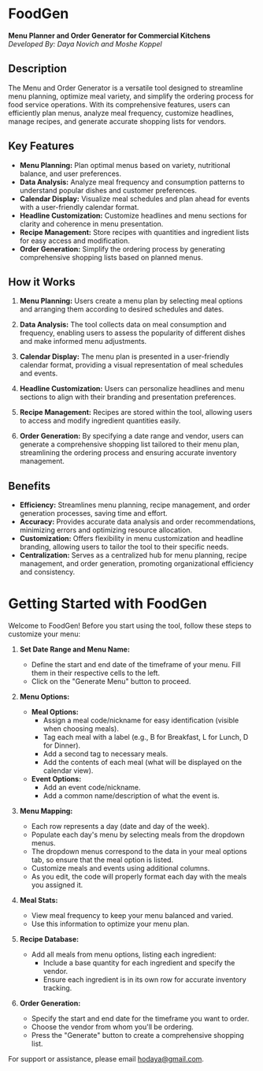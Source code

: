# FoodGen

**Menu Planner and Order Generator for Commercial Kitchens**  
*Developed By: Daya Novich and Moshe Koppel*

## Description

The Menu and Order Generator is a versatile tool designed to streamline menu planning, optimize meal variety, and simplify the ordering process for food service operations. With its comprehensive features, users can efficiently plan menus, analyze meal frequency, customize headlines, manage recipes, and generate accurate shopping lists for vendors.

## Key Features

- **Menu Planning:** Plan optimal menus based on variety, nutritional balance, and user preferences.
- **Data Analysis:** Analyze meal frequency and consumption patterns to understand popular dishes and customer preferences.
- **Calendar Display:** Visualize meal schedules and plan ahead for events with a user-friendly calendar format.
- **Headline Customization:** Customize headlines and menu sections for clarity and coherence in menu presentation.
- **Recipe Management:** Store recipes with quantities and ingredient lists for easy access and modification.
- **Order Generation:** Simplify the ordering process by generating comprehensive shopping lists based on planned menus.

## How it Works

1. **Menu Planning:** Users create a menu plan by selecting meal options and arranging them according to desired schedules and dates.
   
2. **Data Analysis:** The tool collects data on meal consumption and frequency, enabling users to assess the popularity of different dishes and make informed menu adjustments.
   
3. **Calendar Display:** The menu plan is presented in a user-friendly calendar format, providing a visual representation of meal schedules and events.
   
4. **Headline Customization:** Users can personalize headlines and menu sections to align with their branding and presentation preferences.
   
5. **Recipe Management:** Recipes are stored within the tool, allowing users to access and modify ingredient quantities easily.
   
6. **Order Generation:** By specifying a date range and vendor, users can generate a comprehensive shopping list tailored to their menu plan, streamlining the ordering process and ensuring accurate inventory management.

## Benefits

- **Efficiency:** Streamlines menu planning, recipe management, and order generation processes, saving time and effort.
- **Accuracy:** Provides accurate data analysis and order recommendations, minimizing errors and optimizing resource allocation.
- **Customization:** Offers flexibility in menu customization and headline branding, allowing users to tailor the tool to their specific needs.
- **Centralization:** Serves as a centralized hub for menu planning, recipe management, and order generation, promoting organizational efficiency and consistency.






# Getting Started with FoodGen

Welcome to FoodGen! Before you start using the tool, follow these steps to customize your menu:

1. **Set Date Range and Menu Name:**
   - Define the start and end date of the timeframe of your menu. Fill them in their respective cells to the left.
   - Click on the "Generate Menu" button to proceed.

2. **Menu Options:**
   - **Meal Options:**
     - Assign a meal code/nickname for easy identification (visible when choosing meals).
     - Tag each meal with a label (e.g., B for Breakfast, L for Lunch, D for Dinner).
     - Add a second tag to necessary meals.
     - Add the contents of each meal (what will be displayed on the calendar view).
   - **Event Options:**
     - Add an event code/nickname.
     - Add a common name/description of what the event is.

3. **Menu Mapping:**
   - Each row represents a day (date and day of the week).
   - Populate each day's menu by selecting meals from the dropdown menus.
   - The dropdown menus correspond to the data in your meal options tab, so ensure that the meal option is listed.
   - Customize meals and events using additional columns.
   - As you edit, the code will properly format each day with the meals you assigned it.

4. **Meal Stats:**
   - View meal frequency to keep your menu balanced and varied.
   - Use this information to optimize your menu plan.

5. **Recipe Database:**
   - Add all meals from menu options, listing each ingredient:
     - Include a base quantity for each ingredient and specify the vendor.
     - Ensure each ingredient is in its own row for accurate inventory tracking.

6. **Order Generation:**
   - Specify the start and end date for the timeframe you want to order.
   - Choose the vendor from whom you'll be ordering.
   - Press the "Generate" button to create a comprehensive shopping list.

For support or assistance, please email [hodaya@gmail.com](mailto:hodaya@gmail.com).
